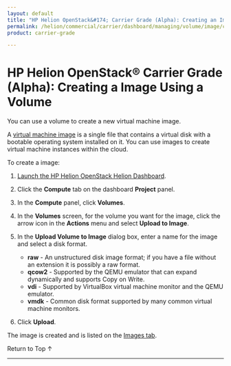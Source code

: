 ```yaml
---
layout: default
title: "HP Helion OpenStack&#174; Carrier Grade (Alpha): Creating an Image from a Volume"
permalink: /helion/commercial/carrier/dashboard/managing/volume/image/create/
product: carrier-grade

---
```

<!--UNDER REVISION-->

<script>

function PageRefresh {
onLoad="window.refresh"
}

PageRefresh();

</script>

<!--
<p style="font-size: small;"> <a href="/helion/commercial/carrier/ga1/install/">&#9664; PREV</a> | <a href="/helion/commercial/carrier/ga1/install-overview/">&#9650; UP</a> | <a href="/helion/commercial/carrier/ga1/">NEXT &#9654;</a></p> 
-->

# HP Helion OpenStack&#174; Carrier Grade (Alpha): Creating a Image Using a Volume

You can use a volume to create a new virtual machine image.

A [virtual machine image](/helion/commercial/carrier/dashboard/managing/images/) is a single file that contains a virtual disk with a bootable operating system installed on it. You can use images to create virtual machine instances within the cloud.

To create a image:

1. [Launch the HP Helion OpenStack Helion Dashboard](/helion/openstack/carrier/dashboard/login/).

2. Click the **Compute** tab on the dashboard **Project** panel.

3. In the **Compute** panel, click **Volumes**.

3. In the **Volumes** screen, for the volume you want for the image, click the arrow icon in the **Actions** menu and select **Upload to Image**.

4. In the **Upload Volume to Image** dialog box, enter a name for the image and select a disk format.

	* **raw** - An unstructured disk image format; if you have a file without an extension it is possibly a raw format.
	* **qcow2** - Supported by the QEMU emulator that can expand dynamically and supports Copy on Write.
	* **vdi** - Supported by VirtualBox virtual machine monitor and the QEMU emulator.
	* **vmdk** - Common disk format supported by many common virtual machine monitors.

4. Click **Upload**.

The image is created and is listed on the  [Images tab](/helion/commercial/carrier/dashboard/managing/images/).

<a href="#top" style="padding:14px 0px 14px 0px; text-decoration: none;"> Return to Top &#8593; </a>


----
